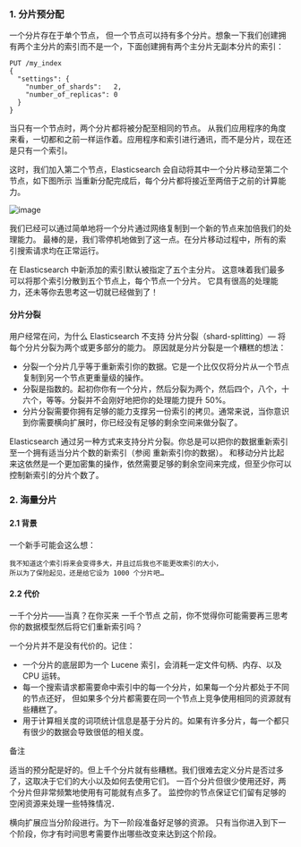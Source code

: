 
### 1. 分片预分配
一个分片存在于单个节点， 但一个节点可以持有多个分片。想象一下我们创建拥有两个主分片的索引而不是一个，下面创建拥有两个主分片无副本分片的索引：
```
PUT /my_index
{
  "settings": {
    "number_of_shards":   2, 
    "number_of_replicas": 0
  }
}
```
当只有一个节点时，两个分片都将被分配至相同的节点。 从我们应用程序的角度来看，一切都和之前一样运作着。应用程序和索引进行通讯，而不是分片，现在还是只有一个索引。

这时，我们加入第二个节点，Elasticsearch 会自动将其中一个分片移动至第二个节点，如下图所示 当重新分配完成后，每个分片都将接近至两倍于之前的计算能力。

![image](https://www.elastic.co/guide/cn/elasticsearch/guide/current/images/elas_4402.png)

我们已经可以通过简单地将一个分片通过网络复制到一个新的节点来加倍我们的处理能力。 最棒的是，我们零停机地做到了这一点。在分片移动过程中，所有的索引搜索请求均在正常运行。

在 Elasticsearch 中新添加的索引默认被指定了五个主分片。 这意味着我们最多可以将那个索引分散到五个节点上，每个节点一个分片。 它具有很高的处理能力，还未等你去思考这一切就已经做到了！

#### 分片分裂
用户经常在问，为什么 Elasticsearch 不支持 分片分裂（shard-splitting）— 将每个分片分裂为两个或更多部分的能力。 原因就是分片分裂是一个糟糕的想法：

- 分裂一个分片几乎等于重新索引你的数据。它是一个比仅仅将分片从一个节点复制到另一个节点更重量级的操作。
- 分裂是指数的。起初你你有一个分片，然后分裂为两个，然后四个，八个，十六个，等等。分裂并不会刚好地把你的处理能力提升 50%。
- 分片分裂需要你拥有足够的能力支撑另一份索引的拷贝。通常来说，当你意识到你需要横向扩展时，你已经没有足够的剩余空间来做分裂了。

Elasticsearch 通过另一种方式来支持分片分裂。你总是可以把你的数据重新索引至一个拥有适当分片个数的新索引（参阅 重新索引你的数据）。 和移动分片比起来这依然是一个更加密集的操作，依然需要足够的剩余空间来完成，但至少你可以控制新索引的分片个数了。


### 2. 海量分片

#### 2.1 背景

一个新手可能会这么想：
```
我不知道这个索引将来会变得多大，并且过后我也不能更改索引的大小，
所以为了保险起见，还是给它设为 1000 个分片吧…
```

#### 2.2 代价
一千个分片——当真？在你买来 一千个节点 之前，你不觉得你可能需要再三思考你的数据模型然后将它们重新索引吗？

一个分片并不是没有代价的。记住：
- 一个分片的底层即为一个 Lucene 索引，会消耗一定文件句柄、内存、以及 CPU 运转。
- 每一个搜索请求都需要命中索引中的每一个分片，如果每一个分片都处于不同的节点还好， 但如果多个分片都需要在同一个节点上竞争使用相同的资源就有些糟糕了。
- 用于计算相关度的词项统计信息是基于分片的。如果有许多分片，每一个都只有很少的数据会导致很低的相关度。

备注

适当的预分配是好的。但上千个分片就有些糟糕。我们很难去定义分片是否过多了，这取决于它们的大小以及如何去使用它们。 一百个分片但很少使用还好，两个分片但非常频繁地使用有可能就有点多了。 监控你的节点保证它们留有足够的空闲资源来处理一些特殊情况．

横向扩展应当分阶段进行。为下一阶段准备好足够的资源。 只有当你进入到下一个阶段，你才有时间思考需要作出哪些改变来达到这个阶段。